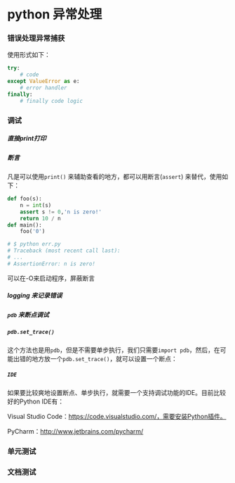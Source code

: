 # python 异常处理

### 错误处理异常捕获

使用形式如下：

``` python
try:
    # code
except ValueError as e:
    # error handler
finally:
    # finally code logic
```

### 调试

##### 直接print打印

##### 断言

凡是可以使用`print()` 来辅助查看的地方，都可以用断言(`assert`) 来替代，使用如下：

``` python
def foo(s):
    n = int(s)
    assert s != 0,'n is zero!'
    return 10 / n
def main():
    foo('0')

# $ python err.py
# Traceback (most recent call last):
# ...
# AssertionError: n is zero!
```

可以在-O来启动程序，屏蔽断言

##### logging 来记录错误

##### `pdb` 来断点调试

##### `pdb.set_trace()`

这个方法也是用`pdb`，但是不需要单步执行，我们只需要`import pdb`，然后，在可能出错的地方放一个`pdb.set_trace()`，就可以设置一个断点：

##### `IDE`

如果要比较爽地设置断点、单步执行，就需要一个支持调试功能的IDE。目前比较好的Python IDE有：

Visual Studio Code：https://code.visualstudio.com/，需要安装Python插件。

PyCharm：http://www.jetbrains.com/pycharm/



### 单元测试

### 文档测试



